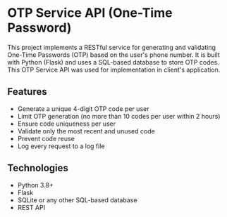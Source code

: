 
# OTP Service API (One-Time Password)

This project implements a RESTful service for generating and validating One-Time Passwords (OTP) based on the user's phone number. 
It is built with Python (Flask) and uses a SQL-based database to store OTP codes.
This OTP Service API was used for implementation in client's application.

## Features

- Generate a unique 4-digit OTP code per user
- Limit OTP generation (no more than 10 codes per user within 2 hours)
- Ensure code uniqueness per user
- Validate only the most recent and unused code
- Prevent code reuse
- Log every request to a log file

## Technologies

- Python 3.8+
- Flask
- SQLite or any other SQL-based database
- REST API
